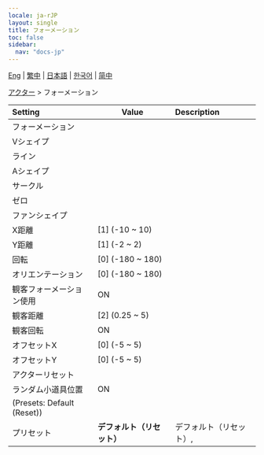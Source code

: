 ```yaml
---
locale: ja-rJP
layout: single
title: フォーメーション
toc: false
sidebar:
  nav: "docs-jp"
---
```

[Eng](/dancexr/menu/2025.4/actors/formation) | [繁中](/tw/dancexr/menu/2025.4/actors/formation) | [日本語](/jp/dancexr/menu/2025.4/actors/formation) | [한국어](/kr/dancexr/menu/2025.4/actors/formation) | [简中](/zh/dancexr/menu/2025.4/actors/formation)

[アクター](../menu#アクター) > フォーメーション



| Setting | Value | Description |
| :--- | --- | :--- |
| フォーメーション || 
| Vシェイプ || 
| ライン || 
| Aシェイプ || 
| サークル || 
| ゼロ || 
| ファンシェイプ || 
| X距離 | [1] (-10 ~ 10) | 
| Y距離 | [1] (-2 ~ 2) | 
| 回転 | [0] (-180 ~ 180) | 
| オリエンテーション | [0] (-180 ~ 180) | 
| 観客フォーメーション使用 | ON | 
| 観客距離 | [2] (0.25 ~ 5) | 
| 観客回転 | ON | 
| オフセットX | [0] (-5 ~ 5) | 
| オフセットY | [0] (-5 ~ 5) | 
| アクターリセット || 
| ランダム小道具位置 | ON | 
| (Presets: Default (Reset)) || 
| プリセット | **デフォルト（リセット）** | デフォルト（リセット）,  |
